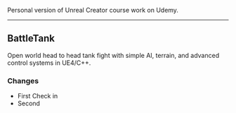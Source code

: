 Personal version of Unreal Creator course work on Udemy.

---

## BattleTank
Open world head to head tank fight with simple AI, terrain, and advanced control systems in UE4/C++.

### Changes
* First Check in
* Second

